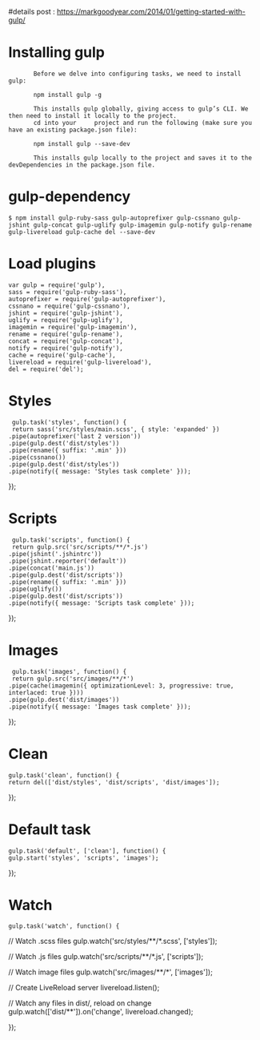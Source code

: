 #details post : https://markgoodyear.com/2014/01/getting-started-with-gulp/


# Installing gulp
           Before we delve into configuring tasks, we need to install gulp:
           
           npm install gulp -g
           
           This installs gulp globally, giving access to gulp’s CLI. We then need to install it locally to the project. 
           cd into your     project and run the following (make sure you have an existing package.json file):
           
           npm install gulp --save-dev
    
           This installs gulp locally to the project and saves it to the devDependencies in the package.json file.
# gulp-dependency
 
    $ npm install gulp-ruby-sass gulp-autoprefixer gulp-cssnano gulp-jshint gulp-concat gulp-uglify gulp-imagemin gulp-notify gulp-rename gulp-livereload gulp-cache del --save-dev
 

# Load plugins
    var gulp = require('gulp'),
    sass = require('gulp-ruby-sass'),
    autoprefixer = require('gulp-autoprefixer'),
    cssnano = require('gulp-cssnano'),
    jshint = require('gulp-jshint'),
    uglify = require('gulp-uglify'),
    imagemin = require('gulp-imagemin'),
    rename = require('gulp-rename'),
    concat = require('gulp-concat'),
    notify = require('gulp-notify'),
    cache = require('gulp-cache'),
    livereload = require('gulp-livereload'),
    del = require('del');

# Styles
     gulp.task('styles', function() {
     return sass('src/styles/main.scss', { style: 'expanded' })
    .pipe(autoprefixer('last 2 version'))
    .pipe(gulp.dest('dist/styles'))
    .pipe(rename({ suffix: '.min' }))
    .pipe(cssnano())
    .pipe(gulp.dest('dist/styles'))
    .pipe(notify({ message: 'Styles task complete' }));
});

# Scripts
     gulp.task('scripts', function() {
     return gulp.src('src/scripts/**/*.js')
    .pipe(jshint('.jshintrc'))
    .pipe(jshint.reporter('default'))
    .pipe(concat('main.js'))
    .pipe(gulp.dest('dist/scripts'))
    .pipe(rename({ suffix: '.min' }))
    .pipe(uglify())
    .pipe(gulp.dest('dist/scripts'))
    .pipe(notify({ message: 'Scripts task complete' }));
});

# Images
     gulp.task('images', function() {
     return gulp.src('src/images/**/*')
    .pipe(cache(imagemin({ optimizationLevel: 3, progressive: true, interlaced: true })))
    .pipe(gulp.dest('dist/images'))
    .pipe(notify({ message: 'Images task complete' }));
});

# Clean
    gulp.task('clean', function() {
    return del(['dist/styles', 'dist/scripts', 'dist/images']);
});

# Default task
    gulp.task('default', ['clean'], function() {
    gulp.start('styles', 'scripts', 'images');
});

# Watch
    gulp.task('watch', function() {

   // Watch .scss files
     gulp.watch('src/styles/**/*.scss', ['styles']);

  // Watch .js files
      gulp.watch('src/scripts/**/*.js', ['scripts']);

  // Watch image files
      gulp.watch('src/images/**/*', ['images']);

  // Create LiveReload server
      livereload.listen();

  // Watch any files in dist/, reload on change
      gulp.watch(['dist/**']).on('change', livereload.changed);

});
